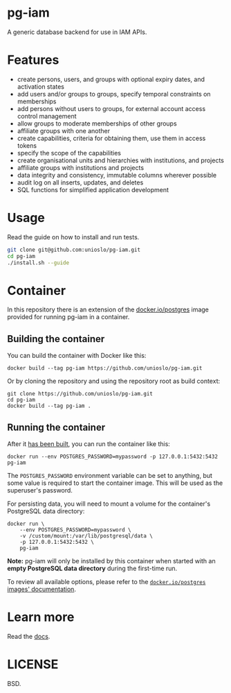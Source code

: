 
# pg-iam

A generic database backend for use in IAM APIs.

# Features

- create persons, users, and groups with optional expiry dates, and activation states
- add users and/or groups to groups, specify temporal constraints on memberships
- add persons without users to groups, for external account access control management
- allow groups to moderate memberships of other groups
- affiliate groups with one another
- create capabilities, criteria for obtaining them, use them in access tokens
- specify the scope of the capabilities
- create organisational units and hierarchies with institutions, and projects
- affiliate groups with institutions and projects
- data integrity and consistency, immutable columns wherever possible
- audit log on all inserts, updates, and deletes
- SQL functions for simplified application development

# Usage

Read the guide on how to install and run tests.

```bash
git clone git@github.com:unioslo/pg-iam.git
cd pg-iam
./install.sh --guide
```

# Container

In this repository there is an extension of the
[docker.io/postgres](https://hub.docker.com/_/postgres) image provided for
running pg-iam in a container.

## Building the container

You can build the container with Docker like this:

```console
docker build --tag pg-iam https://github.com/unioslo/pg-iam.git
```

Or by cloning the repository and using the repository root as build context:

```console
git clone https://github.com/unioslo/pg-iam.git
cd pg-iam
docker build --tag pg-iam .
```

## Running the container

After it [has been built](#building-the-container), you can run the container
like this:

```console
docker run --env POSTGRES_PASSWORD=mypassword -p 127.0.0.1:5432:5432 pg-iam
```

The `POSTGRES_PASSWORD` environment variable can be set to anything, but some
value is required to start the container image. This will be used as the
superuser's password.

For persisting data, you will need to mount a volume for the container's
PostgreSQL data directory:

```console
docker run \
    --env POSTGRES_PASSWORD=mypassword \
    -v /custom/mount:/var/lib/postgresql/data \
    -p 127.0.0.1:5432:5432 \
    pg-iam
```

**Note:** pg-iam will only be installed by this container when started with an
**empty PostgreSQL data directory** during the first-time run.

To review all available options, please refer to the [`docker.io/postgres`
images' documentation](https://github.com/docker-library/docs/blob/master/postgres/README.md).

# Learn more

Read the [docs](https://github.com/unioslo/pg-iam/tree/master/docs).

# LICENSE

BSD.
